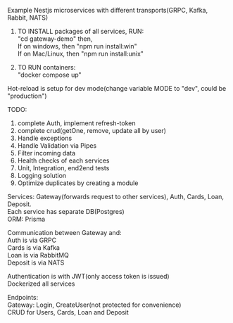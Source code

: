 Example Nestjs microservices with different transports(GRPC, Kafka, Rabbit, NATS)  

1) TO INSTALL packages of all services, RUN:  
"cd gateway-demo" then,  
If on windows, then "npm run install:win"  
If on Mac/Linux, then "npm run install:unix"  
  
2) TO RUN containers:  
"docker compose up"  

Hot-reload is setup for dev mode(change variable MODE to "dev", could be "production")  

TODO:
1) complete Auth, implement refresh-token
2) complete crud(getOne, remove, update all by user)
3) Handle exceptions
4) Handle Validation via Pipes
5) Filter incoming data
6) Health checks of each services
7) Unit, Integration, end2end tests
8) Logging solution
9) Optimize duplicates by creating a module

Services: Gateway(forwards request to other services), Auth, Cards, Loan, Deposit.  
Each service has separate DB(Postgres)  
ORM: Prisma

Communication between Gateway and:  
Auth is via GRPC  
Cards is via Kafka  
Loan is via RabbitMQ  
Deposit is via NATS  

Authentication is with JWT(only access token is issued)  
Dockerized all services  
  
Endpoints:  
Gateway: Login, CreateUser(not protected for convenience)  
CRUD for Users, Cards, Loan and Deposit
